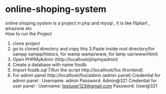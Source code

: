 # online-shoping-system
online shoping system is a project in php and mysql , it is like flipkart , amazone etc  
How to run the  Project
1. clone project 
2. go to cloned directory and copy this 
3.Paste inside root directory(for xampp xampp/htdocs, for wamp wamp/www, for lamp var/www/html)
4. Open PHPMyAdmin (http://localhost/phpmyadmin)
5. Create a database with name fosdb
6. Import fosdb.sql 
7.Run the script http://localhost/fos (frontend)
8. For admin panel http://localhost/fos/admin  (admin panel)
Credential for admin panel :
Username: admin
Password: Admin@321
Credential for user panel :
Username: testuser123@gmail.com
Password: User@321
